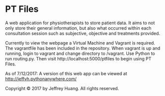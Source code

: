# PT Files
A web application for physiotherapists to store patient data.
It aims to not only store their general information, but also what occurred within each consultation session such as subjective, objective and treatments provided.

Currently to view the webpage a Virtual Machine and Vagrant is required. The vagrantfile has been included in the repository.
When vagrant is up and running, login to vagrant and change directory to /vagrant. Use Python to run routing.py. Then visit http://localhost:5000/ptfiles to begin using PT Files.

As of 7/12/2017: A version of this web app can be viewed at http://jeffvh.pythonanywhere.com/

Copyright &copy; 2017 by Jeffrey Huang. All rights reserved.
